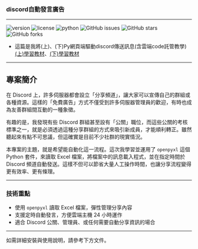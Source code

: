 ### discord自動發言廣告

---
![version](https://img.shields.io/badge/version-1.0.0-blue)
![license](https://img.shields.io/badge/license-MIT-green)
![python](https://img.shields.io/badge/python-3.8+-yellow)
![GitHub issues](https://img.shields.io/github/issues/chase5ws/asc_discord_auto_ad)
![GitHub stars](https://img.shields.io/github/stars/chase5ws/asc_discord_auto_ad)
![GitHub forks](https://img.shields.io/github/forks/chase5ws/asc_discord_auto_ad)

* 這篇是我將(上)、(下)Py網頁端驅動discord傳送訊息(含雲端code託管教學)
[(上)學習教材](https://www.linkedin.com/pulse/part1-py%25E7%25B6%25B2%25E9%25A0%2581%25E7%25AB%25AF%25E9%25A9%2585%25E5%258B%2595discord%25E5%2582%25B3%25E9%2580%2581%25E8%25A8%258A%25E6%2581%25AF%25E5%2590%25AB%25E9%259B%25B2%25E7%25AB%25AFcode%25E8%25A8%2597%25E7%25AE%25A1%25E6%2595%2599%25E5%25AD%25B8-yang-tseng-5eqne/)、[(下)學習教材](https://www.linkedin.com/pulse/%E4%B8%8Bpy%E7%B6%B2%E9%A0%81%E7%AB%AF%E9%A9%85%E5%8B%95discord%E5%82%B3%E9%80%81%E8%A8%8A%E6%81%AF%E5%90%AB%E9%9B%B2%E7%AB%AFcode%E8%A8%97%E7%AE%A1%E6%95%99%E5%AD%B8-yang-tseng-oqgne/?trackingId=GPU1Ug9skOF5nNYya0NkUg%3D%3D)

---
## 專案簡介

在 Discord 上，許多伺服器都會設立「分享頻道」，讓大家可以宣傳自己的群組或各種資源。這樣的「免費廣告」方式不僅受到許多伺服器管理員的歡迎，有時也成為友善群組間互動的一種象徵。

有趣的是，我發現有些 Discord 群組甚至設有「公關」職位，而這些公關的考核標準之一，就是必須透過這種分享群組的方式來吸引新成員，才能順利轉正。雖然聽起來有點不可思議，但這確實是目前不少社群的現實情況。

本專案的主題，就是希望能自動化這一流程。這次我學習並運用了 `openpyxl` 這個 Python 套件，來讀取 Excel 檔案，將檔案中的訊息載入程式，並在指定時間於 Discord 頻道自動發送。這樣不但可以節省大量人工操作時間，也讓分享流程變得更有效率、更有條理。

---

### 技術重點

- 使用 `openpyxl` 讀取 Excel 檔案，彈性管理分享內容
- 支援定時自動發言，方便雲端主機 24 小時運作
- 適合 Discord 公關、管理員、或任何需要自動分享資訊的場合

---

如需詳細安裝與使用說明，請參考下方文件。
